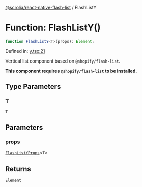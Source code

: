 [@scrolia/react-native-flash-list](../README.md) / FlashListY

# Function: FlashListY()

```ts
function FlashListY<T>(props): Element;
```

Defined in: [y.tsx:21](https://github.com/scrolia/react-native/blob/107e0a978a4d75b58537d45c6e53de02c37b518c/packages/react-native-flash-list/src/y.tsx#L21)

Vertical list component based on `@shopify/flash-list`.

**This component requires `@shopify/flash-list` to be installed.**

## Type Parameters

### T

`T`

## Parameters

### props

[`FlashListYProps`](../type-aliases/FlashListYProps.md)\<`T`\>

## Returns

`Element`
